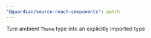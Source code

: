 ```yaml
---
"@guardian/source-react-components": patch
---
```


Turn ambient `Theme` type into an explicitly imported type
